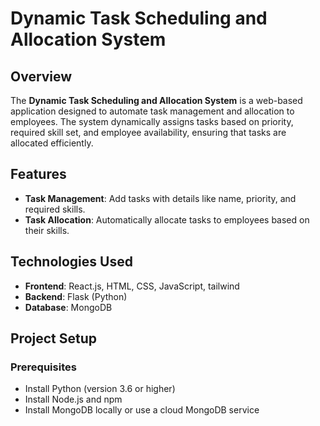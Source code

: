 # **Dynamic Task Scheduling and Allocation System**

## **Overview**
The **Dynamic Task Scheduling and Allocation System** is a web-based application designed to automate task management and allocation to employees. The system dynamically assigns tasks based on priority, required skill set, and employee availability, ensuring that tasks are allocated efficiently.

## **Features**
- **Task Management**: Add tasks with details like name, priority, and required skills.
- **Task Allocation**: Automatically allocate tasks to employees based on their skills.

## **Technologies Used**
- **Frontend**: React.js, HTML, CSS, JavaScript, tailwind
- **Backend**: Flask (Python)
- **Database**: MongoDB

## **Project Setup**

### **Prerequisites**
- Install Python (version 3.6 or higher)
- Install Node.js and npm
- Install MongoDB locally or use a cloud MongoDB service
